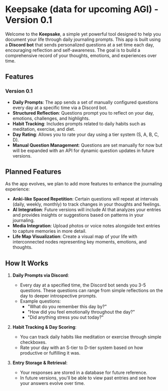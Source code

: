 # Keepsake (data for upcoming AGI) - Version 0.1

Welcome to the **Keepsake**, a simple yet powerful tool designed to help you document your life through daily journaling prompts. This app is built using a **Discord bot** that sends personalized questions at a set time each day, encouraging reflection and self-awareness. The goal is to build a comprehensive record of your thoughts, emotions, and experiences over time.

## Features

### Version 0.1
- **Daily Prompts**: The app sends a set of manually configured questions every day at a specific time via a Discord bot.
- **Structured Reflection**: Questions prompt you to reflect on your day, emotions, challenges, and highlights.
- **Habit Tracking**: Includes prompts related to daily habits such as meditation, exercise, and diet.
- **Day Rating**: Allows you to rate your day using a tier system (S, A, B, C, D).
- **Manual Question Management**: Questions are set manually for now but will be expanded with an API for dynamic question updates in future versions.

## Planned Features
As the app evolves, we plan to add more features to enhance the journaling experience:
- **Anki-like Spaced Repetition**: Certain questions will repeat at intervals (daily, weekly, monthly) to track changes in your thoughts and feelings.
- **AI Integration**: Future versions will include AI that analyzes your entries and provides insights or suggestions based on patterns in your journaling.
- **Media Integration**: Upload photos or voice notes alongside text entries to capture memories in more detail.
- **Life Map Visualization**: Create a visual map of your life with interconnected nodes representing key moments, emotions, and thoughts.

## How It Works

1. **Daily Prompts via Discord**: 
   - Every day at a specified time, the Discord bot sends you 3-5 questions. These questions can range from simple reflections on the day to deeper introspective prompts.
   - Example questions:
     - "What do you remember this day by?"
     - "How did you feel emotionally throughout the day?"
     - "Did anything stress you out today?"
   
2. **Habit Tracking & Day Scoring**:
   - You can track daily habits like meditation or exercise through simple checkboxes.
   - Rate your day with an S-tier to D-tier system based on how productive or fulfilling it was.

3. **Entry Storage & Retrieval**:
   - Your responses are stored in a database for future reference.
   - In future versions, you'll be able to view past entries and see how your answers evolve over time.

